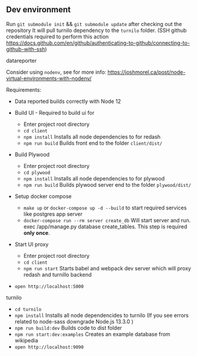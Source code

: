 ## Dev environment

Run `git submodule init` && `git submodule update` after checking out the repository
It will pull turnilo dependency to the `turnilo` folder.
(SSH github credentials required to perform this action
https://docs.github.com/en/github/authenticating-to-github/connecting-to-github-with-ssh)

datareporter

Consider using `nodenv`, see for more info:
https://joshmorel.ca/post/node-virtual-environments-with-nodenv/

Requirements:
* Data reported builds correctly with Node 12

* Build UI - Required to build ui for
    * Enter project root directory
    * `cd client`
    * `npm install` Installs all node dependencies to for redash
    * `npm run build` Builds front end to  the folder `client/dist/`

* Build Plywood
    * Enter project root directory
    * `cd plywood`
    * `npm install` Installs all node dependencies to for plywood
    * `npm run build` Builds plywood server end to  the folder `plywood/dist/`

* Setup docker compose
    * `make up` or `docker-compose up -d --build`  to start required services like postgres app server
    * `docker-compose run --rm server create_db`  Will start server and run. exec /app/manage.py database create_tables.
      This step is required **only once**.


* Start UI proxy
    * Enter project root directory
    * `cd client`
    * `npm run start`  Starts babel and webpack dev server which  will proxy  redash and turnillo backend

* `open http://localhost:5000`



turnilo

* `cd turnilo`
* `npm install`  Installs all node dependencides to  turnilo (If you see errors related to node-sass  downgrade Node.js 13.3.0 )
* `npm run build:dev` Builds code  to dist folder
* `npm run start:dev:examples` Creates an example database  from wikipedia
* `open http://localhost:9090`
